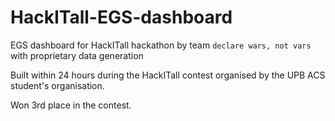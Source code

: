 # HackITall-EGS-dashboard
EGS dashboard for HackITall hackathon by team `declare wars, not vars` with proprietary data generation

Built within 24 hours during the HackITall contest organised by the UPB ACS student's organisation.

Won 3rd place in the contest.
